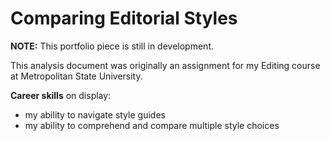 # Comparing Editorial Styles

**NOTE:** This portfolio piece is still in development.

This analysis document was originally an assignment for my Editing course at Metropolitan State University.

**Career skills** on display:

- my ability to navigate style guides
- my ability to comprehend and compare multiple style choices
